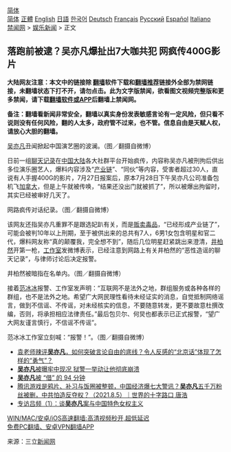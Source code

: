  <!-- 面包屑导航 --> <div class="breadcrumb"><!-- GTranslate: https://gtranslate.io/ -->  <div class="switcher notranslate">  <div class="selected">  <a href="#" onclick="return false;"> 简体</a>  </div>  <div class="option">  <a href="https://www.bannedbook.org" onclick="doGTranslate('zh-CN|zh-CN');jQuery('div.switcher div.selected a').html(jQuery(this).html());return false;" title="简体中文" class="nturl selected"> 简体</a>  <a href="https://www.bannedbook.org/zh-tw/" onclick="doGTranslate('zh-CN|zh-TW');jQuery('div.switcher div.selected a').html(jQuery(this).html());return false;" title="繁體中文" class="nturl"> 正體</a>  <a href="https://www.bannedbook.org/en/" onclick="doGTranslate('zh-CN|en');jQuery('div.switcher div.selected a').html(jQuery(this).html());return false;" title="English" class="nturl"> English</a>  <a href="https://www.bannedbook.org/ja/" onclick="doGTranslate('zh-CN|ja');jQuery('div.switcher div.selected a').html(jQuery(this).html());return false;" title="日本語" class="nturl"> 日語</a>  <a href="https://www.bannedbook.org/ko/" onclick="doGTranslate('zh-CN|ko');jQuery('div.switcher div.selected a').html(jQuery(this).html());return false;" title="한국어" class="nturl"> 한국어</a>  <a href="https://www.bannedbook.org/de/" onclick="doGTranslate('zh-CN|de');jQuery('div.switcher div.selected a').html(jQuery(this).html());return false;" title="Deutsch" class="nturl"> Deutsch</a>  <a href="https://www.bannedbook.org/fr/" onclick="doGTranslate('zh-CN|fr');jQuery('div.switcher div.selected a').html(jQuery(this).html());return false;" title="Français" class="nturl"> Français</a>  <a href="https://www.bannedbook.org/ru/" onclick="doGTranslate('zh-CN|ru');jQuery('div.switcher div.selected a').html(jQuery(this).html());return false;" title="Русский" class="nturl"> Русский</a>  <a href="https://www.bannedbook.org/es/" onclick="doGTranslate('zh-CN|es');jQuery('div.switcher div.selected a').html(jQuery(this).html());return false;" title="Español" class="nturl"> Español</a>  <a href="https://www.bannedbook.org/it/" onclick="doGTranslate('zh-CN|it');jQuery('div.switcher div.selected a').html(jQuery(this).html());return false;" title="Italiano" class="nturl"> Italiano</a>  </div>  </div>      <div class='breadcrumb-sub'><!-- Breadcrumb NavXT 6.3.0 --> <a href="https://www.bannedbook.org/" class="home">禁闻网</a> &gt; <a href="https://www.bannedbook.org/bnews/yule/" class="category">娱乐新闻</a> &gt; 正文</div></div><h2>落跑前被逮？吴亦凡爆扯出7大咖共犯 网疯传400G影片</h2> <p class="notice"><b>大陆网友注意：本文中的链接除 <a href="https://github.com/bannedbook/fanqiang" >翻墙</a>软件下载和<a href="https://github.com/killgcd/justmysocks/blob/master/README.md">翻墙推荐</a>链接外全部为禁网链接，未翻墙状态下打不开，请勿点击。此为文字版禁闻，欲看图文视频完整版和更多禁闻，请下载<a href="https://github.com/bannedbook/fanqiang">翻墙软件或APP</a>后翻墙上禁闻网。</p><p>备注：翻墙看新闻非常安全，翻墙以真实身份发表敏感言论有一定风险，但只看不说则没有任何风险，翻的人太多，政府管不过来，也不管。信息自由是天赋人权，请放心大胆的翻墙。</b></p>  <div class="entry"> <p id="conimg"><a href="https://www.bannedbook.org/bnews/tag/%e5%90%b4%e4%ba%a6%e5%87%a1/" class="st_tag internal_tag" rel="tag" title="标签 吴亦凡 下的日志">吴亦凡</a>丑闻掀起中国演艺圈的波澜。（图／翻摄自微博）</p> <p>日前一组<a href="https://www.bannedbook.org/bnews/tag/%e8%81%8a%e5%a4%a9%e8%ae%b0%e5%bd%95/" class="st_tag internal_tag" rel="tag" title="标签 聊天记录 下的日志">聊天记录</a>在<span class='wp_keywordlink_affiliate'><a href="https://www.bannedbook.org/" title="中国" target="_blank">中国</a></span><span class='wp_keywordlink_affiliate'><a href="https://www.bannedbook.org/" title="大陆" target="_blank">大陆</a></span>各大社群平台开始疯传，内容称吴亦凡被刑拘后供出多位演乐圈艺人，爆料内容涉及“<a href="https://www.bannedbook.org/bnews/tag/%E4%BA%A7%E4%B8%9A%E9%93%BE/" class="st_tag internal_tag" rel="tag" title="标签 产业链 下的日志">产业链</a>”、“同伙”等内容，受害者超过30人，直说有人手握400G的影片，7月27日报案后，原本7月28日下午吴亦凡公司准备包机飞<a href="https://www.bannedbook.org/bnews/tag/%e5%8a%a0%e6%8b%bf%e5%a4%a7/" class="st_tag internal_tag" rel="tag" title="标签 加拿大 下的日志">加拿大</a>，但是上午就被传唤，“结果还没出门就被抓了”，所以被爆出拘留时，其实已经被审好几天了。</p>  <p>网路疯传对话纪录。（图／翻摄自微博）</p> <p>该网友还指吴亦凡重罪不是跟选妃趴有关，而是<a href="https://www.bannedbook.org/bnews/tag/%E8%B4%A9%E5%8D%96%E6%AF%92%E5%93%81/" class="st_tag internal_tag" rel="tag" title="标签 贩卖毒品 下的日志">贩卖毒品</a>，“已经形成产业链了”，可能会被判10年以上刑期，至于被供出来的总共有7人，6男1女包含明星和官二代，爆料网友称“真的颠覆我，完全想不到”，随后几位明星赶紧跳出来澄清，<a href="https://www.bannedbook.org/bnews/tag/%E4%BA%95%E6%9F%8F%E7%84%B6/" class="st_tag internal_tag" rel="tag" title="标签 井柏然 下的日志">井柏然</a>开第一枪，<a href="https://www.bannedbook.org/bnews/tag/%E5%B7%A5%E4%BD%9C%E5%AE%A4/" class="st_tag internal_tag" rel="tag" title="标签 工作室 下的日志">工作室</a>发微博表示，已经注意到网路上有关井柏然的“恶性造谣的聊天记录”，与律师讨论后决定报警。</p>  <p>井柏然被暗指在名单内。（图／翻摄自微博）</p> <p>接着<a href="https://www.bannedbook.org/bnews/tag/%e8%8c%83%e5%86%b0%e5%86%b0/" class="st_tag internal_tag" rel="tag" title="标签 范冰冰 下的日志">范冰冰</a>报警、工作室发声明：“互联网不是法外之地，群组服务或各种各样的群组，也不是法外之地。希望广大网民理性看待未经证实的消息，自觉抵制网络谣言，做到不信谣、不传谣，对未经核实的信息，不要随意转发，更不要故意杜撰改编，否则，将承担相应法律责任。”最后包贝尔、何炅也都表示已正式报警，“望广大网友谨言慎行，不信谣不传谣”。</p>  <p>范冰冰工作室立刻喊：“报警！”。（图／翻摄自微博）</p> <ul class='op-related-articles' title='相关阅读'> <li><a href='https://www.bannedbook.org/bnews/bannedvideo/20210806/1601112.html' target='_blank'>袁老师辣评<b>吴亦凡</b>，如何突破言论自由的底线？令人反感的“北京话”体现了怎样的“勇气”？</a></li> <li><a href='https://www.bannedbook.org/bnews/yule/20210806/1601030.html' target='_blank'><b>吴亦凡</b>被曝牢中现况 狱警一举动让他彻底崩溃</a></li> <li><a href='https://www.bannedbook.org/bnews/ssgc/20210805/1600929.html' target='_blank'><b>吴亦凡</b>被 “借” 的 94 分钟</a></li> <li><a href='https://www.bannedbook.org/bnews/bannedvideo/20210805/1600800.html' target='_blank'>腾讯游戏是鸦片、补习与饭圈被整顿，中国经济爆七大警讯？<b>吴亦凡</b>五千万粉丝被删，中共怕造反夺权？（2021.8.5）｜世界的十字路口 唐浩</a></li> <li><a href='https://www.bannedbook.org/bnews/headline/20210805/1600783.html' target='_blank'>专访吕频（1）：谈<b>吴亦凡</b>案与中国特色女权主义</a></li> </ul> <p class="texttj"> <a href="https://github.com/bannedbook/fanqiang/wiki/V2ray%E6%9C%BA%E5%9C%BA" target="_blank">WIN/MAC/安卓/iOS高速翻墙:高清视频秒开,超低延迟</a><br/> <a href="https://github.com/bannedbook/fanqiang/wiki/%E7%A6%81%E9%97%BB%E7%BD%91%E5%AE%89%E5%8D%93%E7%BF%BB%E5%A2%99%E6%96%B0%E9%97%BBAPP" target="_blank">免费PC翻墙、安卓VPN翻墙APP</a></p> <p> 来源：三立<span class='wp_keywordlink_affiliate'><a href="https://www.bannedbook.org/" title="新闻网">新闻网</a></span> </p><a name='sharetosocial'></a>  <div style="margin-bottom:5px;padding-bottom:5px;clear:both"> <div id="archive-pix-1" class="banner-ads"> <!-- AuctionX Display platform tag START --> <div id="26318x728x90x621x_ADSLOT2" clicktrack="%%CLICK_URL_ESC%%"></div> <!-- AuctionX Display platform tag END --> </div> <div id="archive-pix-2" class="banner-ads"> <!-- AuctionX Display platform tag START --> <div id="26315x300x250x621x_ADSLOT2" clicktrack="%%CLICK_URL_ESC%%"></div> <!-- AuctionX Display platform tag END --> </div> </div>  <div id="archive-pix-1" class="banner-ads"> <!-- AuctionX Display platform tag START --> <div id="26318x728x90x621x_ADSLOT3" clicktrack="%%CLICK_URL_ESC%%"></div> <!-- AuctionX Display platform tag END --> </div> </div><!--END ENTRY--> 